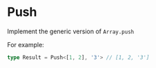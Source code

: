 # Push

Implement the generic version of `Array.push`

For example:

```typescript
type Result = Push<[1, 2], '3'> // [1, 2, '3']
```
